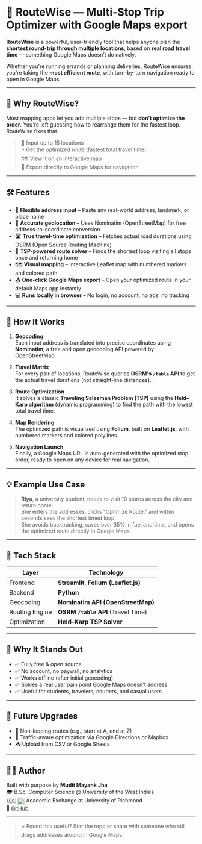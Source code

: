 # 🧭 RouteWise — Multi-Stop Trip Optimizer with Google Maps export

**RouteWise** is a powerful, user-friendly tool that helps anyone plan the **shortest round-trip through multiple locations**, based on **real road travel time** — something Google Maps doesn’t do natively.

Whether you're running errands or planning deliveries, RouteWise ensures you're taking the **most efficient route**, with turn-by-turn navigation ready to open in Google Maps.

---

## 🚗 Why RouteWise?

Most mapping apps let you add multiple stops — but **don’t optimize the order**. You're left guessing how to rearrange them for the fastest loop. RouteWise fixes that.

> 📍 Input up to 15 locations  
> ⚡ Get the optimized route (fastest total travel time)  
> 🗺️ View it on an interactive map  
> 📲 Export directly to Google Maps for navigation

---

## 🛠️ Features

- 🔎 **Flexible address input** – Paste any real-world address, landmark, or place name
- 📍 **Accurate geolocation** – Uses Nominatim (OpenStreetMap) for free address-to-coordinate conversion
- 🛣️ **True travel-time optimization** – Fetches actual road durations using OSRM (Open Source Routing Machine)
- 🧠 **TSP-powered route solver** – Finds the shortest loop visiting all stops once and returning home
- 🗺️ **Visual mapping** – Interactive Leaflet map with numbered markers and colored path
- 📤 **One-click Google Maps export** – Open your optimized route in your default Maps app instantly
- 💻 **Runs locally in browser** – No login, no account, no ads, no tracking

---

## 🧠 How It Works

1. **Geocoding**  
   Each input address is translated into precise coordinates using **Nominatim**, a free and open geocoding API powered by OpenStreetMap.

2. **Travel Matrix**  
   For every pair of locations, RouteWise queries **OSRM's `/table` API** to get the actual travel durations (not straight-line distances).

3. **Route Optimization**  
   It solves a classic **Traveling Salesman Problem (TSP)** using the **Held–Karp algorithm** (dynamic programming) to find the path with the lowest total travel time.

4. **Map Rendering**  
   The optimized path is visualized using **Folium**, built on **Leaflet.js**, with numbered markers and colored polylines.

5. **Navigation Launch**  
   Finally, a Google Maps URL is auto-generated with the optimized stop order, ready to open on any device for real navigation.

---

## 💡 Example Use Case

> **Riya**, a university student, needs to visit 10 stores across the city and return home.  
> She enters the addresses, clicks "Optimize Route," and within seconds sees the shortest timed loop.  
> She avoids backtracking, saves over 35% in fuel and time, and opens the optimized route directly in Google Maps.

---

## 🧰 Tech Stack

| Layer           | Technology                         |
|------------------|--------------------------------------|
| Frontend         | **Streamlit**, **Folium (Leaflet.js)** |
| Backend          | **Python**                           |
| Geocoding        | **Nominatim API (OpenStreetMap)**    |
| Routing Engine   | **OSRM `/table` API** (Travel Time)  |
| Optimization     | **Held–Karp TSP Solver**             |

---

## 🚀 Why It Stands Out

- ✅ Fully free & open source
- ✅ No account, no paywall, no analytics
- ✅ Works offline (after initial geocoding)
- ✅ Solves a real user pain point Google Maps doesn't address
- ✅ Useful for students, travelers, couriers, and casual users

---

## 🌱 Future Upgrades

- 🔁 Non-looping routes (e.g., start at A, end at Z)
- 🚦 Traffic-aware optimization via Google Directions or Mapbox
- 📥 Upload from CSV or Google Sheets

---

## 👨‍💻 Author

Built with purpose by **Mudit Mayank Jha**  
🎓 B.Sc. Computer Science @ University of the West Indies  
🇺🇸 <img src="https://upload.wikimedia.org/wikipedia/en/a/a4/Flag_of_the_United_States.svg" alt="US Flag" width="20" style="vertical-align: middle;"/> Academic Exchange at University of Richmond  
🔗 [GitHub](https://github.com/muditjha20)

---

> ⭐ Found this useful? Star the repo or share with someone who still drags addresses around in Google Maps.
